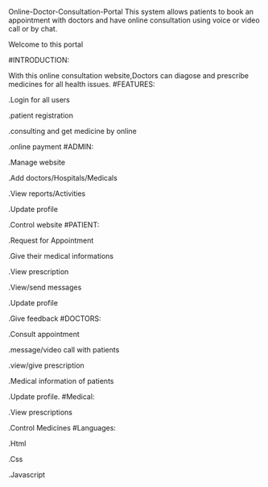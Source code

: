 Online-Doctor-Consultation-Portal
This system allows patients to book an appointment with doctors and have online consultation using voice or video call or by chat.

Welcome to this portal

#INTRODUCTION:

  With this online consultation website,Doctors can diagose and prescribe medicines for all health issues.
#FEATURES:

.Login for all users

.patient registration

.consulting and get medicine by online

.online payment
#ADMIN:

.Manage website

.Add doctors/Hospitals/Medicals

.View reports/Activities

.Update profile

.Control website
#PATIENT:

.Request for Appointment

.Give their medical informations

.View prescription

.View/send messages

.Update profile

.Give feedback
#DOCTORS:

.Consult appointment 

.message/video call with patients

.view/give prescription

.Medical information of patients

.Update profile.
#Medical:

.View prescriptions

.Control Medicines
#Languages:

.Html 

.Css

.Javascript
